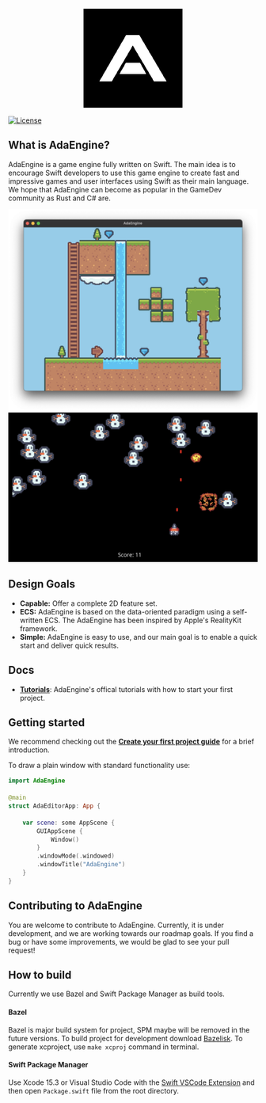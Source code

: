 <p align="center">
  <a href="https://adaengine.github.io">
    <img src="Assets/AdaEngine.png" width="200" alt="Ada Engine logo">
  </a>
</p>

[![License](https://img.shields.io/badge/license-MIT-blue.svg)](https://github.com/AdaEngine/AdaEngine/blob/main/LICENSE)

## What is AdaEngine?

AdaEngine is a game engine fully written on Swift. The main idea is to encourage Swift developers to use this game engine to create fast and impressive games and user interfaces using Swift as their main language. We hope that AdaEngine can become as popular in the GameDev community as Rust and C# are.

![Screenshot from test game SpaceInvaders](Assets/tilemap.png)
![Screenshot from test game SpaceInvaders](Assets/space_invaders.jpeg)

## Design Goals

* **Capable:** Offer a complete 2D feature set.
* **ECS:** AdaEngine is based on the data-oriented paradigm using a self-written ECS. The AdaEngine has been inspired by Apple's RealityKit framework.
* **Simple:** AdaEngine is easy to use, and our main goal is to enable a quick start and deliver quick results.

## Docs

* **[Tutorials](https://adaengine.github.io/adaengine-docs/tutorials/adaengine/)**: AdaEngine's offical tutorials with how to start your first project.

## Getting started

We recommend checking out the **[Create your first project guide](https://adaengine.github.io/adaengine-docs/tutorials/adaengine/createproject)** for a brief introduction.

To draw a plain window with standard functionality use:

```swift
import AdaEngine

@main
struct AdaEditorApp: App {

    var scene: some AppScene {
        GUIAppScene {
            Window()
        }
        .windowMode(.windowed)
        .windowTitle("AdaEngine")
    }
}
```


## Contributing to AdaEngine

You are welcome to contribute to AdaEngine. Currently, it is under development, and we are working towards our roadmap goals. If you find a bug or have some improvements, we would be glad to see your pull request!

## How to build

Currently we use Bazel and Swift Package Manager as build tools. 

#### Bazel 

Bazel is major build system for project, SPM maybe will be removed in the future versions. To build project for development download [Bazelisk](https://github.com/bazelbuild/bazelisk). To generate xcproject, use `make xcproj` command in terminal. 

#### Swift Package Manager

Use Xcode 15.3 or Visual Studio Code with the [Swift VSCode Extension](https://www.swift.org/blog/vscode-extension/) and then open `Package.swift` file from the root directory. 